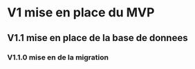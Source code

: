 # V1 mise en place du MVP

## V1.1 mise en place de la base de donnees

### V1.1.0 mise en de la migration
